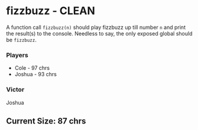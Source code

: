 # fizzbuzz - CLEAN
A function call `fizzbuzz(n)` should play fizzbuzz up till number `n` and print the result(s) to the console.
Needless to say, the only exposed global should be `fizzbuzz`.

### Players
* Cole - 97 chrs
* Joshua - 93 chrs

### Victor
Joshua

## Current Size: 87 chrs
